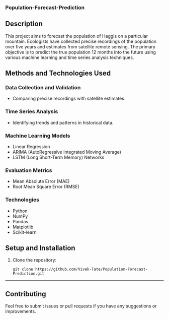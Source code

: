 ### Population-Forecast-Prediction

## Description
This project aims to forecast the population of Haggis on a particular mountain. Ecologists have collected precise recordings of the population over five years and estimates from satellite remote sensing. The primary objective is to predict the true population 12 months into the future using various machine learning and time series analysis techniques.

## Methods and Technologies Used
### Data Collection and Validation
- Comparing precise recordings with satellite estimates.

### Time Series Analysis
- Identifying trends and patterns in historical data.

### Machine Learning Models
- Linear Regression
- ARIMA (AutoRegressive Integrated Moving Average)
- LSTM (Long Short-Term Memory) Networks

### Evaluation Metrics
- Mean Absolute Error (MAE)
- Root Mean Square Error (RMSE)

### Technologies
- Python
- NumPy
- Pandas
- Matplotlib
- Scikit-learn


## Setup and Installation
1. Clone the repository:
   ```
   git clone https://github.com/Vivek-Tate/Population-Forecast-Prediction.git
   ```
---

## Contributing
Feel free to submit issues or pull requests if you have any suggestions or improvements.
